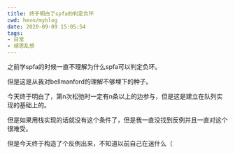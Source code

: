 ```yaml
---
title: 终于明白了spfa的判定负环
cwd: hexo/myblog
date: 2020-09-09 15:05:54
tags:
- 日常
- 胡思乱想
---
```


之前学spfa的时候一直不理解为什么spfa可以判定负环。

但是这是从我对bellmanford的理解不够埋下的种子。

今天终于明白了，第n次松弛时一定有n条以上的边参与，但是这是建立在队列实现的基础上的。

但是如果用栈实现的话就没有这个条件了，但是我一直没找到反例并且一直对这个很难受。

但是今天终于构造了个反例出来，不知道以前自己在迷什么（

